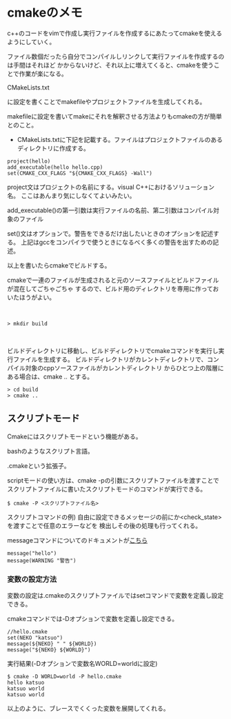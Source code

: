 # cmakeのメモ

c++のコードをvimで作成し実行ファイルを作成するにあたってcmakeを使えるようにしていく。

ファイル数個だったら自分でコンパイルしリンクして実行ファイルを作成するのは手間はそれほど
かからないけど、それ以上に増えてくると、cmakeを使うことで作業が楽になる。

CMakeLists.txt

に設定を書くことでmakefileやプロジェクトファイルを生成してくれる。

makefileに設定を書いてmakeにそれを解釈させる方法よりもcmakeの方が簡単とのこと。

- CMakeLists.txtに下記を記載する。ファイルはプロジェクトファイルのあるディレクトリに作成する。

```
project(hello)
add_executable(hello hello.cpp)
set(CMAKE_CXX_FLAGS "${CMAKE_CXX_FLAGS} -Wall")
```

project文はプロジェクトの名前にする。visual C++におけるソリューション名。
ここはあんまり気にしなくてよいみたい。

add_executable()の第一引数は実行ファイルの名前、第二引数はコンパイル対象のファイル

set()文はオプションで。警告をできるだけ出したいときのオプションを記述する。
上記はgccをコンパイラで使うときになるべく多くの警告を出すための記述。

以上を書いたらcmakeでビルドする。

cmakeで一連のファイルが生成されると元のソースファイルとビルドファイルが混在してごちゃごちゃ
するので、ビルド用のディレクトリを専用に作っておいたほうがよい。

<br />

```
> mkdir build
```

<br />

ビルドディレクトリに移動し、ビルドディレクトリでcmakeコマンドを実行し実行ファイルを生成する。
ビルドディレクトリがカレントディレクトリで、コンパイル対象のcppソースファイルがカレントディレクトリ
からひとつ上の階層にある場合は、cmake .. とする。

```
> cd build
> cmake ..

```

## スクリプトモード

Cmakeにはスクリプトモードという機能がある。

bashのようなスクリプト言語。

.cmakeという拡張子。

scriptモードの使い方は、cmake -pの引数にスクリプトファイルを渡すことで
スクリプトファイルに書いたスクリプトモードのコマンドが実行できる。

```
$ cmake -P <スクリプトファイル名>
```

スクリプトコマンドの例)
自由に設定できるメッセージの前に<mode>か<check_state>を渡すことで任意のエラーなどを
検出しその後の処理も行ってくれる。
  
messageコマンドについてのドキュメントが[こちら](https://cmake.org/cmake/help/latest/command/message.html)

```
message("hello")
message(WARNING "警告")
```

### 変数の設定方法
  
変数の設定は.cmakeのスクリプトファイルではsetコマンドで変数を定義し設定できる。

cmakeコマンドでは-Dオプションで変数を定義し設定できる。
  
```
//hello.cmake
set(NEKO "katsuo")
message(${NEKO} " " ${WORLD})
message("${NEKO} ${WORLD}")
```

実行結果(-Dオプションで変数名WORLD=worldに設定)

```
$ cmake -D WORLD=world -P hello.cmake
hello katsuo
katsuo world
katsuo world
```

以上のように、ブレースでくくった変数を展開してくれる。
  






